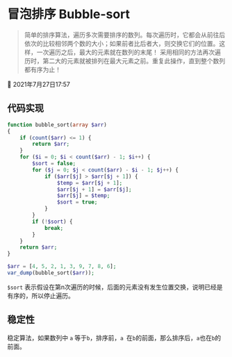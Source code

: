 # 冒泡排序 Bubble-sort

> 简单的排序算法，遍历多次需要排序的数列。每次遍历时，它都会从前往后依次的比较相邻两个数的大小；如果前者比后者大，则交换它们的位置。这样，一次遍历之后，最大的元素就在数列的末尾！ 采用相同的方法再次遍历时，第二大的元素就被排列在最大元素之前。重复此操作，直到整个数列都有序为止！



:memo: 2021年7月27日17:57



## 代码实现



```php
function bubble_sort(array $arr)
{
    if (count($arr) <= 1) {
        return $arr;
    }
    for ($i = 0; $i < count($arr) - 1; $i++) {
        $sort = false;
        for ($j = 0; $j < count($arr) - $i - 1; $j++) {
            if ($arr[$j] > $arr[$j + 1]) {
                $temp = $arr[$j + 1];
                $arr[$j + 1] = $arr[$j];
                $arr[$j] = $temp;
                $sort = true;
            }
        }
        if (!$sort) {
            break;
        }
    }
    return $arr;
}

$arr = [4, 5, 2, 1, 3, 9, 7, 8, 6];
var_dump(bubble_sort($arr));
```



` $sort ` 表示假设在第n次遍历的时候，后面的元素没有发生位置交换，说明已经是有序的，所以停止遍历。





## 稳定性

稳定算法，如果数列中 ` a ` 等于` b `，排序前，`a `在` b `的前面，那么排序后，` a `也在` b `的前面。